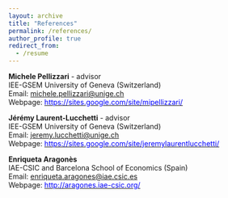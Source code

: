 ```yaml
---
layout: archive
title: "References"
permalink: /references/
author_profile: true
redirect_from:
  - /resume
---
```


**Michele Pellizzari** - advisor <br />
IEE-GSEM University of Geneva (Switzerland) <br />
Email: <span class="email">michele.pellizzari@unige.ch</span> <br />
Webpage: [<span style="color:blue">https://sites.google.com/site/mipellizzari/</span>](https://sites.google.com/site/mipellizzari/)

**Jérémy Laurent-Lucchetti** - advisor <br />
IEE-GSEM University of Geneva (Switzerland) <br />
Email: jeremy.lucchetti@unige.ch <br />
Webpage: [<span style="color:blue">https://sites.google.com/site/jeremylaurentlucchetti/</span>](https://sites.google.com/site/jeremylaurentlucchetti/)

**Enriqueta Aragonès** <br />
IAE-CSIC and Barcelona School of Economics (Spain) <br />
Email: enriqueta.aragones@iae.csic.es <br />
Webpage: [<span style="color:blue">http://aragones.iae-csic.org/</span>](http://aragones.iae-csic.org/)
